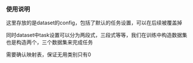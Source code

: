 ### 使用说明

这里存放的是dataset的config，包括了默认的任务设置，可以在后续被覆盖掉

同时dataset中task设置可以分为两段式，三段式等等，我们在训练中构造数据集也是构造两个，三个数据集来完成任务

需要确认映射表，保证无用类别只有0